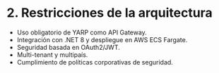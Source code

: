 # 2. Restricciones de la arquitectura

- Uso obligatorio de YARP como API Gateway.
- Integración con .NET 8 y despliegue en AWS ECS Fargate.
- Seguridad basada en OAuth2/JWT.
- Multi-tenant y multipaís.
- Cumplimiento de políticas corporativas de seguridad.
